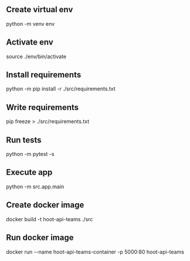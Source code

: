 ## Create virtual env
python -m venv env

## Activate env
source ./env/bin/activate

## Install requirements
python -m pip install -r ./src/requirements.txt

## Write requirements
pip freeze > ./src/requirements.txt

## Run tests
python -m pytest -s

## Execute app
python -m src.app.main

## Create docker image
docker build -t hoot-api-teams ./src

## Run docker image
docker run --name hoot-api-teams-container -p 5000:80 hoot-api-teams 